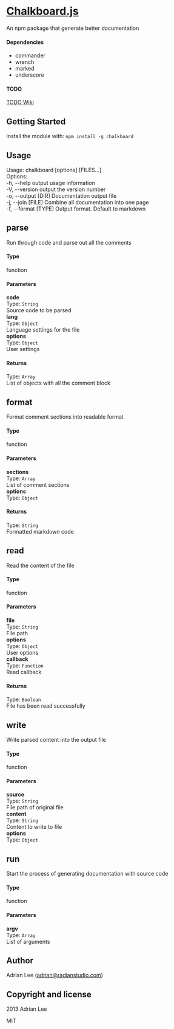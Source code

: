 
[Chalkboard.js](https://github.com/adrianlee44/chalkboard)
===
An npm package that generate better documentation  

#### Dependencies
- commander  
- wrench  
- marked  
- underscore  

#### TODO
[TODO Wiki](https://github.com/adrianlee44/chalkboard/wiki/TODO)  


Getting Started
---

Install the module with: `npm install -g chalkboard`  


Usage
---

Usage: chalkboard [options] [FILES...]  
Options:  
-h, --help           output usage information  
-V, --version        output the version number  
-o, --output [DIR]   Documentation output file  
-j, --join [FILE]    Combine all documentation into one page  
-f, --format [TYPE]  Output format. Default to markdown  


parse
---

Run through code and parse out all the comments  

#### Type
function
#### Parameters
**code**  
Type: `String`  
Source code to be parsed  
**lang**  
Type: `Object`  
Language settings for the file  
**options**  
Type: `Object`  
User settings  

#### Returns
Type: `Array`  
List of objects with all the comment block  


format
---

Format comment sections into readable format  

#### Type
function
#### Parameters
**sections**  
Type: `Array`  
List of comment sections  
**options**  
Type: `Object`  
  

#### Returns
Type: `String`  
Formatted markdown code  


read
---

Read the content of the file  

#### Type
function
#### Parameters
**file**  
Type: `String`  
File path  
**options**  
Type: `Object`  
User options  
**callback**  
Type: `Function`  
Read callback  

#### Returns
Type: `Boolean`  
File has been read successfully  


write
---

Write parsed content into the output file  

#### Type
function
#### Parameters
**source**  
Type: `String`  
File path of original file  
**content**  
Type: `String`  
Content to write to file  
**options**  
Type: `Object`  
  


run
---

Start the process of generating documentation with source code  

#### Type
function
#### Parameters
**argv**  
Type: `Array`  
List of arguments  

## Author
Adrian Lee (adrian@radianstudio.com)
## Copyright and license
2013 Adrian Lee

MIT
